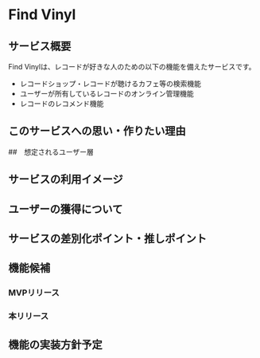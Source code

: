 # Find Vinyl

## サービス概要
Find Vinylは、レコードが好きな人のための以下の機能を備えたサービスです。
- レコードショップ・レコードが聴けるカフェ等の検索機能
- ユーザーが所有しているレコードのオンライン管理機能
- レコードのレコメンド機能

## このサービスへの思い・作りたい理由


##　想定されるユーザー層


## サービスの利用イメージ


## ユーザーの獲得について


## サービスの差別化ポイント・推しポイント


## 機能候補
### MVPリリース

### 本リリース

## 機能の実装方針予定